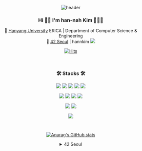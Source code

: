 <div align='center'>  
 
<!-- ![header](https://capsule-render.vercel.app/api?type=wave&color=gradient&customColorList=1,15,18,25,27&height=300&section=header&text=Hi🙌%20I'm%20han-nah%20Kim%20👩🏻‍💻&fontSize=40) -->
  ![header](https://capsule-render.vercel.app/api?type=waving&color=gradient&customColorList=1,15,18,25,27&height=150&section=header)
 
 ### Hi 🙌🏼   I'm han-nah Kim 👩🏻‍💻  
 🏫 [Hanyang University](https://www.hanyang.ac.kr/) ERICA | Department of Computer Science & Engineering  
 🏢 [42 Seoul](https://innovationacademy.kr/academy/contents/view?contentsNo=7&level=2&menuNo=8) | hannkim <img src="https://img.shields.io/badge/42Seoul-000000?style=flat-square&logo=42&logoColor=white"/></a>  

[![Hits](https://hits.seeyoufarm.com/api/count/incr/badge.svg?url=https%3A%2F%2Fgithub.com%2FKimhan-nah%2Fhit-counter&count_bg=%2379C83D&title_bg=%23555555&icon=&icon_color=%23E7E7E7&title=hits&edge_flat=true)](https://hits.seeyoufarm.com)


</br>
 
### 🛠 Stacks 🛠

<!--      badge 사용 방법
 <img src="https://img.shields.io/badge/쓰고자하는_텍스트-컬러코드?style=flat-square&logo=simpleicons에서_아이콘이름&logoColor=white"/></a>&nbsp 
-->
<img src="https://img.shields.io/badge/Java-007396?style=flat-square&logo=java&logoColor=white"/></a>
<img src="https://img.shields.io/badge/C-A8B9CC?style=flat-square&logo=C&logoColor=white"/></a>
<img src="https://img.shields.io/badge/C++-00599C?style=flat-square&logo=C%2B%2B&logoColor=white"/></a>
<img src="https://img.shields.io/badge/JavaScript-F7DF1E?style=flat-square&logo=JavaScript&logoColor=white"/></a>
<img src="https://img.shields.io/badge/TypeScript-3178C6?style=flat-square&logo=TypeScript&logoColor=white"/></a>


<img src="https://img.shields.io/badge/Spring-6DB33F?style=flat-square&logo=Spring&logoColor=white"/></a>
<img src="https://img.shields.io/badge/SpringBoot-6DB33F?style=flat-square&logo=SpringBoot&logoColor=white"/></a>
<img src="https://img.shields.io/badge/NestJS-E0234E?style=flat-square&logo=NestJS&logoColor=white"/></a>
<img src="https://img.shields.io/badge/Node.js-339933?style=flat-square&logo=Node.js&logoColor=white"/></a>
<!--
<img src="https://img.shields.io/badge/Socket.io-010101?style=flat-square&logo=Socket.io&logoColor=white"/></a>
-->
<img src="https://img.shields.io/badge/MySQL-4479A1?style=flat-square&logo=MySQL&logoColor=white"/></a>
<img src="https://img.shields.io/badge/PostgreSQL-4169E1?style=flat-square&logo=PostgreSQL&logoColor=white"/></a>  



<img src="https://img.shields.io/badge/Docker-2496ED?style=flat-square&logo=Docker&logoColor=white"/></a>
<!-- <img src="https://img.shields.io/badge/Kubernetes-326CE5?style=flat-square&logo=Kubernetes&logoColor=white"/></a>   -->

</br>

[![Anurag's GitHub stats](https://github-readme-stats.vercel.app/api?username=Kimhan-nah&count_private=true&show_icons=true&theme=dracula)](https://github.com/anuraghazra/github-readme-stats)

<!-- [![Top Langs](https://github-readme-stats.vercel.app/api/top-langs/?username=Kimhan-nah&theme=dracula)](https://github.com/anuraghazra/github-readme-stats) -->

<details>
<summary> 42 Seoul </summary>
<div markdown="1">

[![hannkim's 42 stats](https://badge42.vercel.app/api/v2/cl6mmfaz100690gmokif8qy66/stats?cursusId=21&coalitionId=87)](https://github.com/JaeSeoKim/badge42)
</details>
<!--
<details>
<summary>42 Seoul</summary>
<div markdown="1">       

 
  <details>
  <summary>Certificate</summary>
  <img src="https://42js.vercel.app/api/v1/certificate/js-piscine-beta/hannkim" alt="hannkim" width="480px" />
 </details>
 <details>
  <summary> Subjects </summary> 
  
  |Circle|Subject|Score|
  |:---:|:-----:|:----:|
  |**0 circle**|**Libft**|[![hannkim's 42 Libft Score](https://badge42.vercel.app/api/v2/cl6mmfaz100690gmokif8qy66/project/2166511)](https://github.com/JaeSeoKim/badge42)|
  |**1 circle**|**get_next_line**|[![hannkim's 42 get_next_line Score](https://badge42.vercel.app/api/v2/cl6mmfaz100690gmokif8qy66/project/2180000)](https://github.com/JaeSeoKim/badge42)|
  ||**ft_printf**|[![hannkim's 42 ft_printf Score](https://badge42.vercel.app/api/v2/cl6mmfaz100690gmokif8qy66/project/2187306)](https://github.com/JaeSeoKim/badge42)|
  ||**netwhat**|[![hannkim's 42 netwhat Score](https://badge42.vercel.app/api/v2/cl6mmfaz100690gmokif8qy66/project/2179998)](https://github.com/JaeSeoKim/badge42)|
  ||**Born2beroot**|[![hannkim's 42 Born2beroot Score](https://badge42.vercel.app/api/v2/cl6mmfaz100690gmokif8qy66/project/2187305)](https://github.com/JaeSeoKim/badge42)|
  |**2 circle**|**Exam Rank 02**|[![hannkim's 42 Exam Rank 02 Score](https://badge42.vercel.app/api/v2/cl6mmfaz100690gmokif8qy66/project/2587181)](https://github.com/JaeSeoKim/badge42)|
  ||**so_long**|[![hannkim's 42 so_long Score](https://badge42.vercel.app/api/v2/cl6mmfaz100690gmokif8qy66/project/2494417)](https://github.com/JaeSeoKim/badge42)|
  ||**pipex**|[![hannkim's 42 pipex Score](https://badge42.vercel.app/api/v2/cl6mmfaz100690gmokif8qy66/project/2494416)](https://github.com/JaeSeoKim/badge42)|
  ||**push_swap**|[![hannkim's 42 push_swap Score](https://badge42.vercel.app/api/v2/cl6mmfaz100690gmokif8qy66/project/2363149)](https://github.com/JaeSeoKim/badge42)|
  |**3 cricle**|**Exam Rank 03**|[![hannkim's 42 Exam Rank 03 Score](https://badge42.vercel.app/api/v2/cl6mmfaz100690gmokif8qy66/project/2646310)](https://github.com/JaeSeoKim/badge42)|
  ||**Philosophers**|[![hannkim's 42 Philosophers Score](https://badge42.vercel.app/api/v2/cl6mmfaz100690gmokif8qy66/project/2562970)](https://github.com/JaeSeoKim/badge42)|
  ||**minishell**|[![hannkim's 42 minishell Score](https://badge42.vercel.app/api/v2/cl6mmfaz100690gmokif8qy66/project/2587353)](https://github.com/JaeSeoKim/badge42)|
  |**4 circle**|**exam04**|[![hannkim's 42 Exam Rank 04 Score](https://badge42.vercel.app/api/v2/cl6mmfaz100690gmokif8qy66/project/2739834)](https://github.com/JaeSeoKim/badge42)|
  ||**CPP Module 00**|[![hannkim's 42 CPP Module 00 Score](https://badge42.vercel.app/api/v2/cl6mmfaz100690gmokif8qy66/project/2739776)](https://github.com/JaeSeoKim/badge42)|
  ||**CPP Module 01**|[![hannkim's 42 CPP Module 01 Score](https://badge42.vercel.app/api/v2/cl6mmfaz100690gmokif8qy66/project/2747281)](https://github.com/JaeSeoKim/badge42)|
  ||**CPP Module 02**|[![hannkim's 42 CPP Module 02 Score](https://badge42.vercel.app/api/v2/cl6mmfaz100690gmokif8qy66/project/2748923)](https://github.com/JaeSeoKim/badge42)|
  ||**CPP Module 03**|[![hannkim's 42 CPP Module 03 Score](https://badge42.vercel.app/api/v2/cl6mmfaz100690gmokif8qy66/project/2752359)](https://github.com/JaeSeoKim/badge42)|
  ||**CPP Module 04**|[![hannkim's 42 CPP Module 04 Score](https://badge42.vercel.app/api/v2/cl6mmfaz100690gmokif8qy66/project/2753710)](https://github.com/JaeSeoKim/badge42)|
  ||**CPP Module 05**|[![hannkim's 42 CPP Module 05 Score](https://badge42.vercel.app/api/v2/cl6mmfaz100690gmokif8qy66/project/2756580)](https://github.com/JaeSeoKim/badge42)|
  ||**CPP Module 06**|[![hannkim's 42 CPP Module 06 Score](https://badge42.vercel.app/api/v2/cl6mmfaz100690gmokif8qy66/project/2762153)](https://github.com/JaeSeoKim/badge42)|
  ||**CPP Module 07**|[![hannkim's 42 CPP Module 07 Score](https://badge42.vercel.app/api/v2/cl6mmfaz100690gmokif8qy66/project/2763880)](https://github.com/JaeSeoKim/badge42)|
  ||**CPP Module 08**|[![hannkim's 42 CPP Module 08 Score](https://badge42.vercel.app/api/v2/cl6mmfaz100690gmokif8qy66/project/2764561)](https://github.com/JaeSeoKim/badge42)|
  ||**cub3d**|[![hannkim's 42 cub3d Score](https://badge42.vercel.app/api/v2/cl6mmfaz100690gmokif8qy66/project/2766632)](https://github.com/JaeSeoKim/badge42)|
 
 </details>

</div>
</details>
--> 
 
</div>
